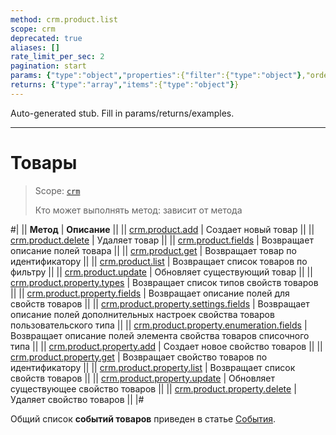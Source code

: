 ```yaml
---
method: crm.product.list
scope: crm
deprecated: true
aliases: []
rate_limit_per_sec: 2
pagination: start
params: {"type":"object","properties":{"filter":{"type":"object"},"order":{"type":"object"},"select":{"type":"array","items":{"type":"string"}},"start":{"type":["integer","string"]}}}
returns: {"type":"array","items":{"type":"object"}}
---
```


Auto-generated stub. Fill in params/returns/examples.

---

# Товары

> Scope: [`crm`](../../../scopes/permissions.md)
>
> Кто может выполнять метод: зависит от метода

#|
|| **Метод** | **Описание** ||
|| [crm.product.add](./crm-product-add.md) | Создает новый товар ||
|| [crm.product.delete](./crm-product-delete.md) | Удаляет товар ||
|| [crm.product.fields](./crm-product-fields.md) | Возвращает описание полей товара ||
|| [crm.product.get](./crm-product-get.md) | Возвращает товар по идентификатору ||
|| [crm.product.list](./crm-product-list.md) | Возвращает список товаров по фильтру ||
|| [crm.product.update](./crm-product-update.md) | Обновляет существующий товар ||
|| [crm.product.property.types](./crm-product-property-types.md) | Возвращает список типов свойств товаров ||
|| [crm.product.property.fields](./crm-product-property-fields.md) | Возвращает описание полей для свойств товаров ||
|| [crm.product.property.settings.fields](./crm-product-property-settings-fields.md) | Возвращает описание полей дополнительных настроек свойства товаров пользовательского типа ||
|| [crm.product.property.enumeration.fields](./crm-product-property-enumeration-fields.md) | Возвращает описание полей элемента свойства товаров списочного типа ||
|| [crm.product.property.add](./crm-product-property-add.md) | Создает новое свойство товаров ||
|| [crm.product.property.get](./crm-product-property-get.md) | Возвращает свойство товаров по идентификатору ||
|| [crm.product.property.list](./crm-product-property-list.md) | Возвращает список свойств товаров ||
|| [crm.product.property.update](./crm-product-property-update.md) | Обновляет существующее свойство товаров ||
|| [crm.product.property.delete](./crm-product-property-delete.md) | Удаляет свойство товаров ||
|#

Общий список **событий товаров** приведен в статье [События](./events-custom/index.md).
